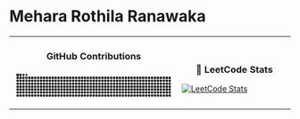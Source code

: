 # Mehara Rothila Ranawaka

<table>
  <tr>
    <td width="60%">
      <h3 align="center"> GitHub Contributions</h3>
      <picture>
        <source media="(prefers-color-scheme: dark)" srcset="https://raw.githubusercontent.com/mehara-rothila/mehara-rothila/output/github-contribution-grid-snake-dark.svg">
        <source media="(prefers-color-scheme: light)" srcset="https://raw.githubusercontent.com/mehara-rothila/mehara-rothila/output/github-contribution-grid-snake.svg">
        <img alt="github contribution grid snake animation" src="https://raw.githubusercontent.com/mehara-rothila/mehara-rothila/output/github-contribution-grid-snake.svg">
      </picture>
    </td>
    <td width="40%">
      <h3 align="center">🧩 LeetCode Stats</h3>
      <a href="https://leetcode.com/mehara-rothila">
        <img src="https://leetcard.jacoblin.cool/mehara-rothila?theme=dark&font=Baloo&ext=heatmap" alt="LeetCode Stats">
      </a>
    </td>
  </tr>
</table>
